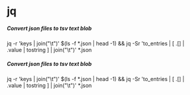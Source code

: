 # jq

##### Convert json files to tsv text blob

   jq  -r 'keys | join("\t")' $(ls -f *.json | head -1) && jq -Sr 'to_entries | [ .[] | .value | tostring ] | join("\t")' *.json

##### Convert json files to tsv text blob

   jq  -r 'keys | join("\t")' $(ls -f *.json | head -1) && jq -Sr 'to_entries | [ .[] | .value | tostring ] | join("\t")' *.json
